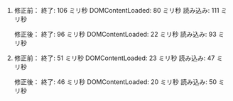 1.  修正前：
    終了: 106 ミリ秒
    DOMContentLoaded: 80 ミリ秒
    読み込み: 111 ミリ秒

    修正後：
    終了: 96 ミリ秒
    DOMContentLoaded: 22 ミリ秒
    読み込み: 93 ミリ秒

2.  修正前：
    終了: 51 ミリ秒
    DOMContentLoaded: 23 ミリ秒
    読み込み: 47 ミリ秒

    修正後：
    終了: 46 ミリ秒
    DOMContentLoaded: 20 ミリ秒
    読み込み: 50 ミリ秒
